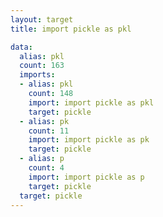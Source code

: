 ```yaml
---
layout: target
title: import pickle as pkl

data:
  alias: pkl
  count: 163
  imports:
  - alias: pkl
    count: 148
    import: import pickle as pkl
    target: pickle
  - alias: pk
    count: 11
    import: import pickle as pk
    target: pickle
  - alias: p
    count: 4
    import: import pickle as p
    target: pickle
  target: pickle
---
```

